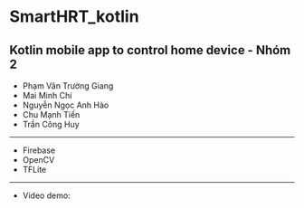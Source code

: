 # SmartHRT_kotlin
Kotlin mobile app to control home device - Nhóm 2
------------------------------------------
- Phạm Văn Trường Giang
- Mai Minh Chí
- Nguyễn Ngọc Anh Hào
- Chu Mạnh Tiến
- Trần Công Huy
------------------------------------------
- Firebase
- OpenCV
- TFLite
------------------------------------------
- Video demo: 
